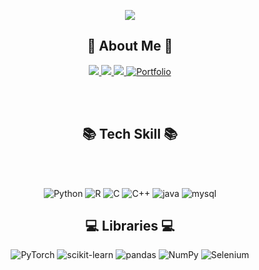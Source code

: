 <br><br>

<div align = "center">

<img src="https://capsule-render.vercel.app/api?type=waving&color=timeGradient&animation=twinkling&section=header&text=👋Welcome%20to%20Jimin's%20Github👋&fontSize=70&fontAlignY=30&fontAlign=70&height=250" />

<br>

## 👩 About Me 👩
<a href="mailto:gimin5341@gmail.com" target="_blank">
<img src="https://img.shields.io/badge/Gmail-EA4335.svg?style=flat-square&logo=Gmail&logoColor=white"/>
</a>
<a href="https://nanjimin.tistory.com/" target="_blank">
<img src="https://img.shields.io/badge/Tistory-000000.svg?style=flat-square&logo=Tistory&logoColor=white"/>
</a>
<a href="https://www.instagram.com/nan_jimin" target="_blank">
<img src="https://img.shields.io/badge/Instagram-E4405F.svg?style=flat-square&logo=Instagram&logoColor=white"/>
</a>
<a href="" target="_blank">
<img alt="Portfolio" src="https://img.shields.io/badge/Portfolio-000000.svg?style=flat-square&logo=Notion&logoColor=white"/>
</a>

<br><br>

## 📚 Tech Skill 📚
<br><br>

<img alt="Python" src ="https://img.shields.io/badge/Python-3776AB.svg?&style=flat-square&logo=Python&logoColor=white"/>
<img alt="R" src ="https://img.shields.io/badge/R-276DC3.svg?&style=flat-square&logo=R&logoColor=white"/>
<img alt="C" src ="https://img.shields.io/badge/C-A8B9CC.svg?&style=flat-square&logo=C&logoColor=white"/>
<img alt="C++" src ="https://img.shields.io/badge/C++-00599C.svg?&style=flat-square&logo=C++&logoColor=white"/>
<img alt="java" src="https://img.shields.io/badge/JAVA-007396?style=for-the-badge&logo=java&logoColor=white">
<img alt="mysql" src="https://img.shields.io/badge/mysql-4479A1?style=for-the-badge&logo=mysql&logoColor=white">

## 💻 Libraries 💻
<img alt="PyTorch" src ="https://img.shields.io/badge/PyTorch-EE4C2C.svg?&style=flat-square&logo=PyTorch&logoColor=white"/>
<img alt="scikit-learn" src ="https://img.shields.io/badge/scikit learn-F7931E.svg?&style=flat-square&logo=scikit-learn&logoColor=white"/>
<img alt="pandas" src ="https://img.shields.io/badge/pandas-150458.svg?&style=flat-square&logo=pandas&logoColor=white"/>
<img alt="NumPy" src ="https://img.shields.io/badge/NumPy-013243.svg?&style=flat-square&logo=NumPy&logoColor=white"/>
<img alt="Selenium" src ="https://img.shields.io/badge/Selenium-43B02A.svg?&style=flat-square&logo=Selenium&logoColor=white"/>

<br><br>

<div>
